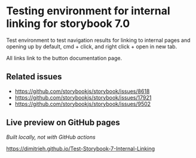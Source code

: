 # Testing environment for internal linking for storybook 7.0

Test environment to test navigation results for linking to internal pages and opening up by default, cmd + click, and right click + open in new tab.

All links link to the button documentation page.

## Related issues

- https://github.com/storybookjs/storybook/issues/8618
- https://github.com/storybookjs/storybook/issues/17921
- https://github.com/storybookjs/storybook/issues/9502

## Live preview on GitHub pages

*Built locally, not with GitHub actions*

https://dimitrieh.github.io/Test-Storybook-7-Internal-Linking